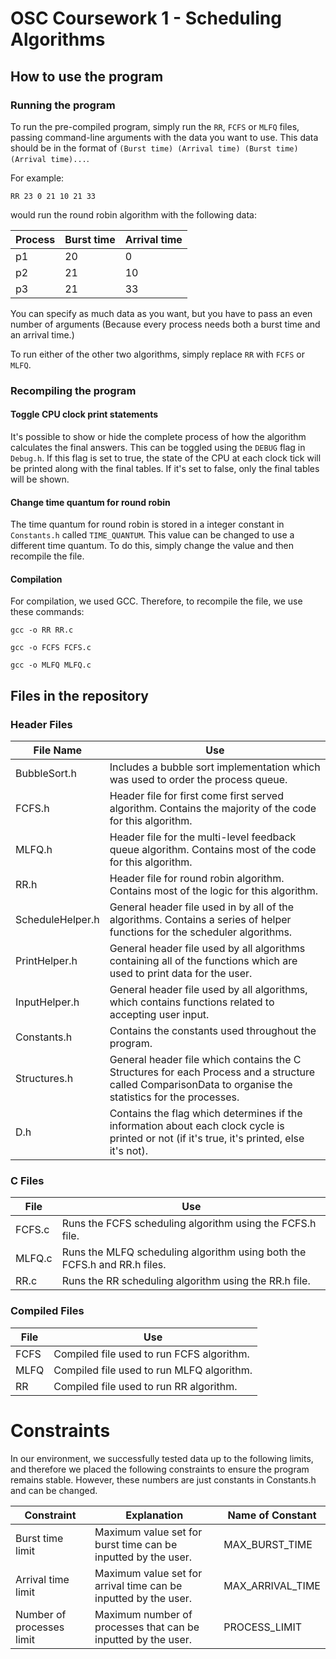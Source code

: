 # OSC Coursework 1 - Scheduling Algorithms
## How to use the program
### Running the program
To run the pre-compiled program, simply run the `RR`, `FCFS` or `MLFQ` files, passing command-line arguments with the data you want to use. This data should be in the format of `(Burst time) (Arrival time) (Burst time) (Arrival time)...`.

For example:
```
RR 23 0 21 10 21 33
```
would run the round robin algorithm with the following data:

| Process | Burst time | Arrival time |
|---------|------------|--------------|
| p1 | 20 | 0 |
| p2 | 21 | 10 |
| p3 | 21 | 33 |

You can specify as much data as you want, but you have to pass an even number of arguments (Because every process needs both a burst time and an arrival time.)

To run either of the other two algorithms, simply replace `RR` with `FCFS` or `MLFQ`.

### Recompiling the program

#### Toggle CPU clock print statements 
It's possible to show or hide the complete process of how the algorithm calculates the final answers. This can be toggled using the `DEBUG` flag in `Debug.h`. If this flag is set to true, the state of the CPU at each clock tick will be printed along with the final tables. If it's set to false, only the final tables will be shown.

#### Change time quantum for round robin
The time quantum for round robin is stored in a integer constant in `Constants.h` called `TIME_QUANTUM`. This value can be changed to use a different time quantum. To do this, simply change the value and then recompile the file.

#### Compilation

For compilation, we used GCC. Therefore, to recompile the file, we use these commands:
```
gcc -o RR RR.c
```
```
gcc -o FCFS FCFS.c
``` 
```
gcc -o MLFQ MLFQ.c
```

## Files in the repository
### Header Files
| File Name | Use |
|------------------|----------------------------------------------------------------------------------------------------------------------------------------------------------|
| BubbleSort.h | Includes a bubble sort implementation which was used to order the process queue. |
| FCFS.h | Header file for first come first served algorithm. Contains the majority of the code for this algorithm. |
| MLFQ.h | Header file for the multi-level feedback queue algorithm. Contains most of the code for this algorithm. |
| RR.h | Header file for round robin algorithm. Contains most of the logic for this algorithm. |
| ScheduleHelper.h | General header file used in by all of the algorithms. Contains a series of helper functions for the scheduler algorithms. |
| PrintHelper.h | General header file used by all algorithms containing all of the functions which are used to print data for the user. |
| InputHelper.h | General header file used by all algorithms, which contains functions related to accepting user input. |
| Constants.h | Contains the constants used throughout the program. |
| Structures.h | General header file which contains the C Structures for each Process and a structure called ComparisonData to organise the statistics for the processes. |
| D.h | Contains the flag which determines if the information about each clock cycle is printed or not (if it's true, it's printed, else it's not). |

### C Files

| File | Use |
|--------|--------------------------------------------------------------------------|
| FCFS.c | Runs the FCFS scheduling algorithm using the FCFS.h file. |
| MLFQ.c | Runs the MLFQ scheduling algorithm using both the FCFS.h and RR.h files. |
| RR.c | Runs the RR scheduling algorithm using the RR.h file. |

### Compiled Files

| File | Use |
|------|-------------------------------------------|
| FCFS | Compiled file used to run FCFS algorithm. |
| MLFQ | Compiled file used to run MLFQ algorithm. |
| RR | Compiled file used to run RR algorithm. |



# Constraints

In our environment, we successfully tested data up to the following limits, and therefore we placed the following constraints to ensure the program remains stable. However, these numbers are just constants in Constants.h and can be changed.

| Constraint                | Explanation                                                     | Name of Constant |
|---------------------------|-----------------------------------------------------------------|------------------|
| Burst time limit          | Maximum value set for burst time can be inputted by the user.   | MAX_BURST_TIME   |
| Arrival time limit        | Maximum value set for arrival time can be inputted by the user. | MAX_ARRIVAL_TIME |
| Number of processes limit | Maximum number of processes that can be inputted by the user.   | PROCESS_LIMIT    |
